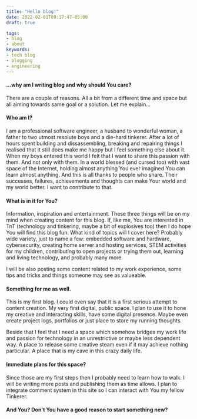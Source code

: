```yaml
---
title: "Hello blog!"
date: 2022-02-01T09:17:47-05:00
draft: true

tags:
- blog
- about
keywords:
- tech blog
- blogging
- engineering
---
```


#### ...why am I writing blog and why should You care?

There are a couple of reasons. All a bit from a different time and space but all aiming towards same goal or a solution. Let me explain...

#### Who am I?

I am a professional software engineer, a husband to wonderful woman, a father to two utmost resolute boys and a die-hard tinkerer. After a lot of hours spent building and dissassembling, breaking and repairing things I realised that it still does make me happy but I feel something else about it. When my boys entered this world I felt that I want to share this passion with them. And not only with them. In a world blessed (and cursed too) with vast space of the Internet, holding almost anything You ever imagined You can learn almost anything. And this is all thanks to people who share. Their successes, failures, achievements and thoughts can make Your world and my world better. I want to contribute to that.

#### What is in it for You?

Information, inspiration and entertainment. These three things will be on my mind when creating content for this blog. If, like me, You are interested in TnT (technology and tinkering, maybe a bit of explosives too) then I do hope You will find this blog fun. What kind of topics will I cover here? Probably wide variety, just to name a few: embedded software and hardware, cybersecurity, creating home server and hosting services, STEM activities for my children, contributing to open projects or trying them out, learning and living technology, and probably many more.

I will be also posting some content related to my work experience, some tips and tricks and things someone may see as valueable.

#### Something for me as well.

This is my first blog. I could even say that it is a first serious attempt to content creation. My very first digital, public space. I plan to use it to hone my creative and interacting skills, have some digital presence. Maybe even create project logs, portfolios or just place to store my running thoughts. 

Beside that I feel that I need a space which somehow bridges my work life and passion for technology in an unrestrictive or maybe less dependent way. A place to release some creative steam even if it may achieve nothing particular. A place that is my cave in this crazy daily life.

#### Immediate plans for this space?
Since those are my first steps then I probably need to learn how to walk. I will be writing more posts and publishing them as time allows. I plan to integrate comment system in this site so I can interact with You my fellow Tinkerer. 


#### And You? Don't You have a good reason to start something new?